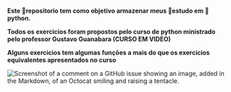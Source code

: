 **Este 💾repositorio tem como objetivo armazenar meus 📝estudo em 🐍python.**

**Todos os exercicios foram propostos pelo curso de python ministrado pelo professor Gustavo Guanabara (CURSO EM VIDEO)**

**Alguns exercicios tem algumas funções a mais do que os exercicios equivalentes apresentados no curso**

![Screenshot of a comment on a GitHub issue showing an image, added in the Markdown, of an Octocat smiling and raising a tentacle.](https://micilini.com/assets/vendor/templates/gitJourney/img/git-github-images.png)
